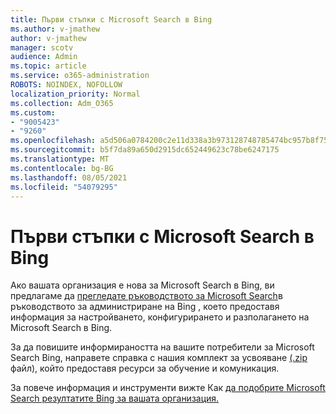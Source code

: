 ```yaml
---
title: Първи стъпки с Microsoft Search в Bing
ms.author: v-jmathew
author: v-jmathew
manager: scotv
audience: Admin
ms.topic: article
ms.service: o365-administration
ROBOTS: NOINDEX, NOFOLLOW
localization_priority: Normal
ms.collection: Adm_O365
ms.custom:
- "9005423"
- "9260"
ms.openlocfilehash: a5d506a0784200c2e11d338a3b973128748785474bc957b8f75f67a72324503b
ms.sourcegitcommit: b5f7da89a650d2915dc652449623c78be6247175
ms.translationtype: MT
ms.contentlocale: bg-BG
ms.lasthandoff: 08/05/2021
ms.locfileid: "54079295"
---
```

# <a name="get-started-with-microsoft-search-in-bing"></a>Първи стъпки с Microsoft Search в Bing

Ако вашата организация е нова за Microsoft Search в Bing, ви предлагаме да [прегледате ръководството за Microsoft Search](https://go.microsoft.com/fwlink/p/?linkid=2127979)в ръководството за администриране на Bing , което предоставя информация за настройването, конфигурирането и разполагането на Microsoft Search в Bing.

За да повишите информираността на вашите потребители за Microsoft Search Bing, направете справка с нашия комплект за усвояване [(.zip](https://go.microsoft.com/fwlink/p/?LinkID=2114710) файл), който предоставя ресурси за обучение и комуникация.

За повече информация и инструменти вижте Как [да подобрите Microsoft Search резултатите Bing за вашата организация.](https://go.microsoft.com/fwlink/?linkid=2152022)
